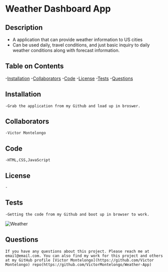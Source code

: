 # Weather Dashboard App
  
  ## Description
  - A application that can provide weather information to US cities
  - Can be used daily, travel conditions, and just basic inquiry to daily weather conditions along with forecast information.
  
  ## Table on Contents
  
  -[Installation](#installation)
  -[Collaborators](#collaborators)
  -[Code](#code)
  -[License](#license)
  -[Tests](#tests)
  -[Questions](#questions)
  
  ## Installation
    -Grab the application from my Github and load up in broswer.
   
  ## Collaborators
    -Victor Montelongo
  
  ## Code
    -HTML,CSS,JavaScript
  
  ## License
    -
    
  ## Tests
    -Getting the code from my Github and boot up in browser to work.
  ![Weather](https://github.com/VictorMontelongo/Weather-App/assets/82343047/5c6a8e10-6eb9-40af-a610-f3fa9bc201a8)


  ## Questions
    If you have any questions about this project. Please reach me at email@email.com. You can also find my work for this project and others at my GitHub profile [Victor Montelongo](https://github.com/Victor Montelongo) repo(https://github.com/VictorMontelongo/Weather-App)
  
  
